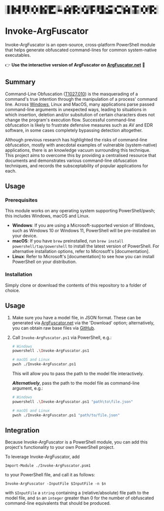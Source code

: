 ```
░█░█▄░█░█▒█░▄▀▄░█▄▀▒██▀░▒░ ▄▀▄▒█▀▄░▄▀▒▒█▀░█▒█░▄▀▀░▄▀▀▒▄▀▄░▀█▀░▄▀▄▒█▀▄░
░█░█▒▀█░▀▄▀░▀▄▀░█▒█░█▄▄░▀▀░█▀█░█▀▄░▀▄█░█▀░▀▄█▒▄██░▀▄▄░█▀█░▒█▒░▀▄▀░█▀▄░
```

# Invoke-ArgFuscator

Invoke-ArgFuscator is an open-source, cross-platform PowerShell module that helps generate obfuscated command-lines for common system-native executables.

👉 **Use the interactive version of ArgFuscator on [ArgFuscator.net](https://argfuscator.net/)** 🚀

## Summary

Command-Line Obfuscation ([T1027.010](https://attack.mitre.org/techniques/T1027/010/)) is the masquerading of a command's true intention through the manipulation of a process' command line. Across [Windows](https://www.wietzebeukema.nl/blog/windows-command-line-obfuscation), Linux and MacOS, many applications parse passed command-line arguments in unexpected ways, leading to situations in which insertion, deletion and/or subsitution of certain characters does not change the program's execution flow. Successful command-line obfuscation is likely to frustrate defensive measures such as AV and EDR software, in some cases completely bypassing detection altogether.

Although previous research has highlighted the risks of command-line obfuscation, mostly with anecdotal examples of vulnerable (system-native) applications, there is an knowledge vacuum surrounding this technique. This project aims to overcome this by providing a centralised resource that documents and demonstrates various command-line obfuscation techniques, and records the subsceptability of popular applications for each.

## Usage

### Prerequisites

This module works on any operating system supporting PowerShell/pwsh; this includes Windows, macOS and Linux.

* **Windows**: If you are using a Microsoft-supported version of Windows, such as Windows 10 or Windows 11, PowerShell will be pre-installed on your device.
* **macOS**: If you have `brew` preinstalled, run `brew install powershell/tap/powershell` to install the latest version of PowerShell. For alternative installation options, refer to Microsoft's [documentation].
* **Linux**: Refer to Microsoft's [documentation] to see how you can install PowerShell on your distribution.

### Installation

Simply clone or download the contents of this repository to a folder of choice.

## Usage

1. Make sure you have a model file, in JSON format. These can be generated via [ArgFuscator.net](https://argfuscator.net/) via the 'Download' option; alternatively, you can obtain raw base files via [GitHub](https://github.com/wietze/Argfuscator.net/tree/main/models).
2. Call `Invoke-ArgFuscator.ps1` via PowerShell, e.g.:

   ```bash
   # Windows
   powershell .\Invoke-ArgFuscator.ps1

   # macOS and Linux
   pwsh ./Invoke-ArgFuscator.ps1
   ```

   This will allow you to pass the path to the model file interactively.

   ***Alternatively***, pass the path to the model file as command-line argument, e.g.:

   ```bash
   # Windows
   powershell .\Invoke-ArgFuscator.ps1 "path\to\file.json"

   # macOS and Linux
   pwsh ./Invoke-ArgFuscator.ps1 "path/to/file.json"
   ```

## Integration

Because Invoke-ArgFuscator is a PowerShell module, you can add this project's functionality to your own PowerShell project.

To leverage Invoke-ArgFuscator, add

```pwsh
Import-Module ./Invoke-ArgFuscator.psm1
```

to your PowerShell file, and call it as follows:

```pwsh
Invoke-ArgFuscator -InputFile $InputFile -n $n
```

with `$InputFile` a `string` containing a (relative/absolute) file path to the model file, and `$n` an `integer` greater than 0 for the number of obfuscated command-line equivalents that should be produced.

